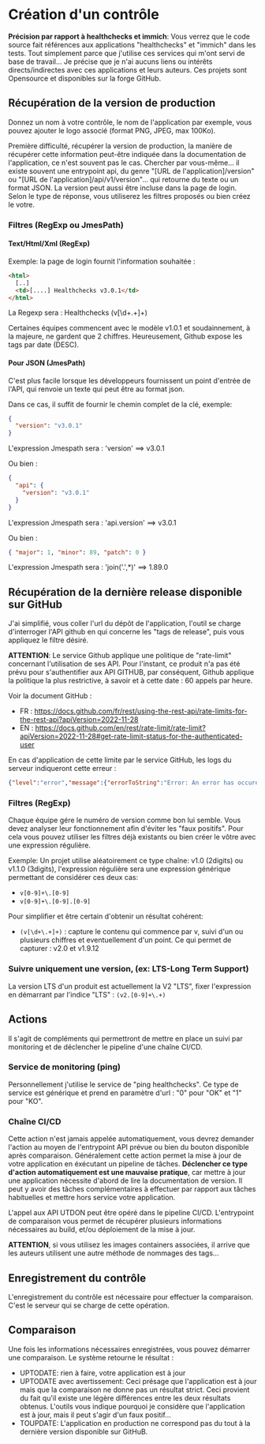 # Création d'un contrôle

**Précision par rapport à healthchecks et immich**:
Vous verrez que le code source fait références aux applications "healthchecks" et "immich" dans les tests. Tout simplement parce que j'utilise ces services qui m'ont servi de base de travail...
Je précise que je n'ai aucuns liens ou intérêts directs/indirectes avec ces applications et leurs auteurs. Ces projets sont Opensource et disponibles sur la forge GitHub.

## Récupération de la version de production

Donnez un nom à votre contrôle, le nom de l'application par exemple, vous pouvez ajouter le logo associé (format PNG, JPEG, max 100Ko).

Première difficulté, récupérer la version de production, la manière de récupérer cette information peut-être indiquée dans la documentation de l'application, ce n'est souvent pas le cas. Chercher par vous-même... il existe souvent une entrypoint api, du genre "[URL de l'application]/version" ou "[URL de l'application]/api/v1/version"... qui retourne du texte ou un format JSON. La version peut aussi être incluse dans la page de login. Selon le type de réponse, vous utiliserez les filtres proposés ou bien
créez le votre.

### Filtres (RegExp ou JmesPath)

#### Text/Html/Xml (RegExp)

Exemple: la page de login fournit l'information souhaitée :

```html
<html>
  [..]
  <td>[....] Healthchecks v3.0.1</td>
</html>
```

La Regexp sera : Healthchecks (v[\d+\.+]+)

Certaines équipes commencent avec le modèle v1.0.1 et soudainnement, à la majeure, ne gardent que 2 chiffres. Heureusement, Github expose les tags par date (DESC).

#### Pour JSON (JmesPath)

C'est plus facile lorsque les développeurs fournissent un point d'entrée de l'API, qui renvoie un texte qui peut être au format json.

Dans ce cas, il suffit de fournir le chemin complet de la clé, exemple:

```json
{
  "version": "v3.0.1"
}
```

L'expression Jmespath sera : 'version' ==> v3.0.1

Ou bien :

```json
{
  "api": {
    "version": "v3.0.1"
  }
}
```

L'expression Jmespath sera : 'api.version' ==> v3.0.1

Ou bien :

```json
{ "major": 1, "minor": 89, "patch": 0 }
```

L'expression Jmespath sera : 'join('.',\*)' ==> 1.89.0

## Récupération de la dernière release disponible sur GitHub

J'ai simplifié, vous coller l'url du dépôt de l'application, l'outil se charge d'interroger l'API github en qui concerne les "tags de release", puis vous appliquez le filtre désiré.

**ATTENTION**: Le service Github applique une politique de "rate-limit" concernant l'utilisation de ses API. Pour l'instant, ce produit n'a pas été prévu pour s'authentifier aux API GITHUB, par conséquent, Github applique la politique la plus restrictive, à savoir et à cette date : 60 appels par heure.

Voir la document GitHub :

- FR : https://docs.github.com/fr/rest/using-the-rest-api/rate-limits-for-the-rest-api?apiVersion=2022-11-28
- EN : https://docs.github.com/en/rest/rate-limit/rate-limit?apiVersion=2022-11-28#get-rate-limit-status-for-the-authenticated-user

En cas d'application de cette limite par le service GitHub, les logs du serveur indiqueront cette erreur :

```json
{"level":"error","message":{"errorToString":"Error: An error has occured: 403"
```

### Filtres (RegExp)

Chaque équipe gére le numéro de version comme bon lui semble. Vous devez analyser leur fonctionnement afin d'éviter les "faux positifs". Pour cela vous pouvez utiliser les filtres déjà existants ou bien créer le vôtre avec une expression régulière.

Exemple: Un projet utilise aléatoirement ce type chaîne: v1.0 (2digits) ou v1.1.0 (3digits), l'expression régulière sera une expression générique permettant de considérer ces deux cas:

- `v[0-9]+\.[0-9]`
- `v[0-9]+\.[0-9].[0-9]`

Pour simplifier et être certain d'obtenir un résultat cohérent:

- `(v[\d+\.+]+)` : capture le contenu qui commence par v, suivi d'un ou plusieurs chiffres et eventuellement d'un point. Ce qui permet de capturer : v2.0 et v1.9.12

### Suivre uniquement une version, (ex: LTS-Long Term Support)

La version LTS d'un produit est actuellement la V2 "LTS", fixer l'expression en démarrant par l'indice "LTS" : `(v2.[0-9]+\.+)`

## Actions

Il s'agit de compléments qui permettront de mettre en place un suivi par monitoring et de déclencher le pipeline d'une chaîne CI/CD.

### Service de monitoring (ping)

Personnellement j'utilise le service de "ping healthchecks". Ce type de service est générique et prend en paramètre d'url : "0" pour "OK" et "1" pour "KO".

### Chaîne CI/CD

Cette action n'est jamais appelée automatiquement, vous devrez demander l'action au moyen de l'entrypoint API prévue ou bien du bouton disponible après comparaison. Généralement cette action permet la mise à jour de votre application en éxécutant un pipeline de tâches. **Déclencher ce type d'action automatiquement est une mauvaise pratique**, car mettre à jour une application nécessite d'abord de lire la documentation de version. Il peut y avoir des tâches complémentaires à effectuer par rapport aux tâches habituelles et mettre hors service votre application.

L'appel aux API UTDON peut être opéré dans le pipeline CI/CD. L'entrypoint de comparaison vous permet de récupérer plusieurs informations nécessaires au build, et/ou déploiement de la mise à jour.

**ATTENTION**, si vous utilisez les images containers associées, il arrive que les auteurs utilisent une autre méthode de nommages des tags...

## Enregistrement du contrôle

L'enregistrement du contrôle est nécessaire pour effectuer la comparaison. C'est le serveur qui se charge de cette opération.

## Comparaison

Une fois les informations nécessaires enregistrées, vous pouvez démarrer une comparaison. Le système retourne le résultat :

- UPTODATE: rien à faire, votre application est à jour
- UPTODATE avec avertissement: Ceci présage que l'application est à jour mais que la comparaison ne donne pas un résultat strict. Ceci provient du fait qu'il existe une légère différences entre les deux résultats obtenus. L'outils vous indique pourquoi je considère que l'application est à jour, mais il peut s'agir d'un faux positif...
- TOUPDATE: L'application en production ne correspond pas du tout à la dernière version disponible sur GitHuB.
